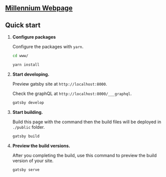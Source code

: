 ## [Millennium Webpage](https://millennium-web.keguigong.now.sh/)

## Quick start

1.  **Configure packages**

    Configure the packages with `yarn`.

    ```sh
    cd www/
    
    yarn install
    ```

2.  **Start developing.**

    Preview gatsby site at `http://localhost:8000`.
    
    Check the graphQL at `http://localhost:8000/___graphql`.

    ```sh
    gatsby develop
    ```

3.  **Start building.**

    Build this page with the command then the build files will be deployed in `./public` folder.

    ```sh
    gatsby build
    ```
4. **Preview the build versions.**

    After you completing the build, use this command to preview the build version of your site.

    ```sh
    gatsby serve
    ```